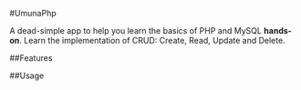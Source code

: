 #UmunaPhp

A dead-simple app to help you learn the basics of PHP and MySQL **hands-on**. Learn the implementation of CRUD: Create, Read, Update and Delete.

##Features

##Usage

